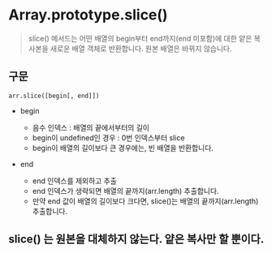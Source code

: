 # Array.prototype.slice()
> slice() 메서드는 어떤 배열의 begin부터 end까지(end 미포함)에 대한 얕은 복사본을 새로운 배열 객체로 반환합니다. 원본 배열은 바뀌지 않습니다.

## 구문
`arr.slice([begin[, end]])`
- begin
  - 음수 인덱스 : 배열의 끝에서부터의 길이
  - begin이 undefined인 경우 : 0번 인덱스부터 slice
  - begin이 배열의 길이보다 큰 경우에는, 빈 배열을 반환합니다. 

- end
  - end 인덱스를 제외하고 추출
  - end 인덱스가 생략되면 배열의 끝까지(arr.length) 추출합니다. 
  - 만약 end 값이 배열의 길이보다 크다면, slice()는 배열의 끝까지(arr.length) 추출합니다. 


## slice() 는 원본을 대체하지 않는다. 얕은 복사만 할 뿐이다.